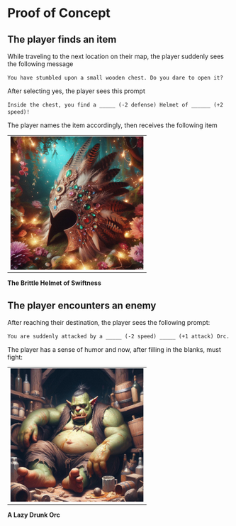 # Proof of Concept

## The player finds an item

While traveling to the next location on their map, the player suddenly sees the following message

```
You have stumbled upon a small wooden chest. Do you dare to open it?
```

After selecting yes, the player sees this prompt

```
Inside the chest, you find a _____ (-2 defense) Helmet of ______ (+2 speed)!
```

The player names the item accordingly, then receives the following item

<table>
  <tr>
    <td>
         <img src="BusinessDocs/Miscellaneous/TheBrittleHelmetOfSwiftness.png">
    </td>
  </tr>
</table>

**The Brittle Helmet of Swiftness** 

## The player encounters an enemy

After reaching their destination, the player sees the following prompt:

```
You are suddenly attacked by a _____ (-2 speed) _____ (+1 attack) Orc.
```

The player has a sense of humor and now, after filling in the blanks, must fight:

<table>
  <tr>
    <td>
         <img src="BusinessDocs/Miscellaneous/LazyDrunkOrc.png">
    </td>
  </tr>
</table>

**A Lazy Drunk Orc**